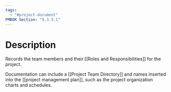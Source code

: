 ```yaml
---
tags:
  - "#project-document"
PMBOK Section: "9.3.3.1"
---
```

# Description
Records the team members and their [[Roles and Responsibilities]] for the project.

Documentation can include a [[Project Team Directory]] and names inserted into the [[project management plan]], such as the project organization charts and schedules.
